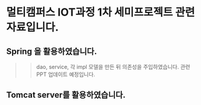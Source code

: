# 멀티캠퍼스 IOT과정 1차 세미프로젝트 관련 자료입니다.

## Spring 을 활용하였습니다.
>> dao, service, 각 impl 모델을 만든 뒤 의존성을 주입하였습니다.
>> 관련 PPT 업데이트 예정입니다.

## Tomcat server를 활용하였습니다.


